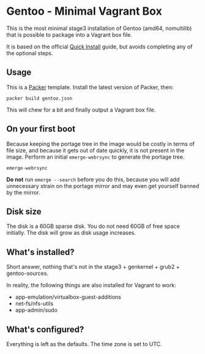 # Gentoo - Minimal Vagrant Box

This is the most minimal stage3 installation of Gentoo (amd64, nomultilib) that
is possible to package into a Vagrant box file.

It is based on the official
[Quick Install](https://www.gentoo.org/doc/en/gentoo-x86-quickinstall.xml)
guide, but avoids completing any of the optional steps.

## Usage

This is a [Packer](https://packer.io/) template. Install the latest version of
Packer, then:

    packer build gentoo.json

This will chew for a bit and finally output a Vagrant box file.

## On your first boot

Because keeping the portage tree in the image would be costly in terms of file
size, and because it gets out of date quickly, it is not present in the image.
Perform an initial `emerge-webrsync` to generate the portage tree.

    emerge-webrsync

**Do not** run `emerge --search` before you do this, because you will add
unnecessary strain on the portage mirror and may even get yourself banned by
the mirror.

## Disk size

The disk is a 60GB sparse disk. You do not need 60GB of free space initially.
The disk will grow as disk usage increases.

## What's installed?

Short answer, nothing that's not in the stage3 + genkernel + grub2 +
gentoo-sources.

In reality, the following things are also installed for Vagrant to work:

  - app-emulation/virtualbox-guest-additions
  - net-fs/nfs-utils
  - app-admin/sudo

## What's configured?

Everything is left as the defaults. The time zone is set to UTC.
